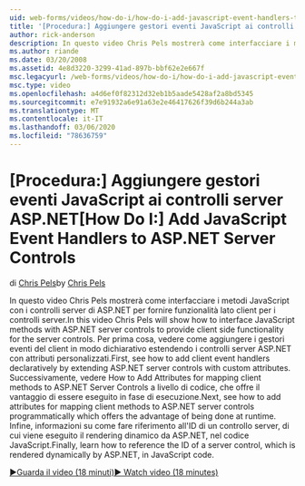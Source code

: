 ```yaml
---
uid: web-forms/videos/how-do-i/how-do-i-add-javascript-event-handlers-to-aspnet-server-controls
title: '[Procedura:] Aggiungere gestori eventi JavaScript ai controlli server ASP.NET | Microsoft Docs'
author: rick-anderson
description: In questo video Chris Pels mostrerà come interfacciare i metodi JavaScript con i controlli server di ASP.NET per fornire funzionalità lato client per il server contr...
ms.author: riande
ms.date: 03/20/2008
ms.assetid: 4e8d3220-3299-41ad-897b-bbf62e2e667f
msc.legacyurl: /web-forms/videos/how-do-i/how-do-i-add-javascript-event-handlers-to-aspnet-server-controls
msc.type: video
ms.openlocfilehash: a4d6ef0f82312d32eb1b5aade5428af2a8bd5345
ms.sourcegitcommit: e7e91932a6e91a63e2e46417626f39d6b244a3ab
ms.translationtype: MT
ms.contentlocale: it-IT
ms.lasthandoff: 03/06/2020
ms.locfileid: "78636759"
---
```

# <a name="how-do-i-add-javascript-event-handlers-to-aspnet-server-controls"></a><span data-ttu-id="9a1ec-103">[Procedura:] Aggiungere gestori eventi JavaScript ai controlli server ASP.NET</span><span class="sxs-lookup"><span data-stu-id="9a1ec-103">[How Do I:] Add JavaScript Event Handlers to ASP.NET Server Controls</span></span>

<span data-ttu-id="9a1ec-104">di [Chris Pels](https://twitter.com/chrispels)</span><span class="sxs-lookup"><span data-stu-id="9a1ec-104">by [Chris Pels](https://twitter.com/chrispels)</span></span>

<span data-ttu-id="9a1ec-105">In questo video Chris Pels mostrerà come interfacciare i metodi JavaScript con i controlli server di ASP.NET per fornire funzionalità lato client per i controlli server.</span><span class="sxs-lookup"><span data-stu-id="9a1ec-105">In this video Chris Pels will show how to interface JavaScript methods with ASP.NET server controls to provide client side functionality for the server controls.</span></span> <span data-ttu-id="9a1ec-106">Per prima cosa, vedere come aggiungere i gestori eventi del client in modo dichiarativo estendendo i controlli server ASP.NET con attributi personalizzati.</span><span class="sxs-lookup"><span data-stu-id="9a1ec-106">First, see how to add client event handlers declaratively by extending ASP.NET server controls with custom attributes.</span></span> <span data-ttu-id="9a1ec-107">Successivamente, vedere How to Add Attributes for mapping client methods to ASP.NET Server Controls a livello di codice, che offre il vantaggio di essere eseguito in fase di esecuzione.</span><span class="sxs-lookup"><span data-stu-id="9a1ec-107">Next, see how to add attributes for mapping client methods to ASP.NET server controls programmatically which offers the advantage of being done at runtime.</span></span> <span data-ttu-id="9a1ec-108">Infine, informazioni su come fare riferimento all'ID di un controllo server, di cui viene eseguito il rendering dinamico da ASP.NET, nel codice JavaScript.</span><span class="sxs-lookup"><span data-stu-id="9a1ec-108">Finally, learn how to reference the ID of a server control, which is rendered dynamically by ASP.NET, in JavaScript code.</span></span>

[<span data-ttu-id="9a1ec-109">&#9654;Guarda il video (18 minuti)</span><span class="sxs-lookup"><span data-stu-id="9a1ec-109">&#9654; Watch video (18 minutes)</span></span>](https://channel9.msdn.com/Blogs/ASP-NET-Site-Videos/how-do-i-add-javascript-event-handlers-to-aspnet-server-controls)
